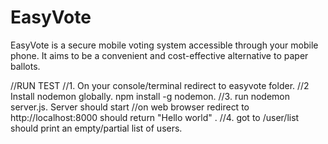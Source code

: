 # EasyVote
EasyVote is a secure mobile voting system accessible through your mobile phone. It aims to be a convenient and cost-effective alternative to paper ballots.

//RUN TEST
//1. On your console/terminal redirect to easyvote folder.
//2 Install nodemon globally. npm install -g nodemon. 
//3. run nodemon server.js. Server should start
//on web browser redirect to http://localhost:8000 should return "Hello world" .
//4. got to /user/list should print an empty/partial list of users.